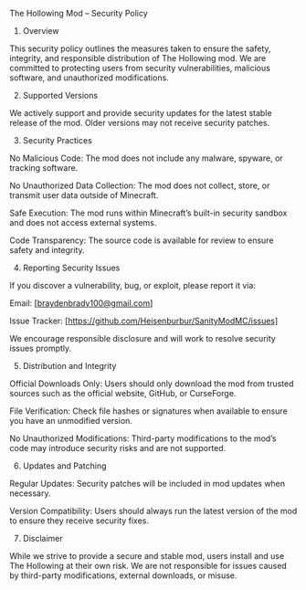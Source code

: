 The Hollowing Mod – Security Policy

1. Overview

This security policy outlines the measures taken to ensure the safety, integrity, and responsible distribution of The Hollowing mod. We are committed to protecting users from security vulnerabilities, malicious software, and unauthorized modifications.

2. Supported Versions

We actively support and provide security updates for the latest stable release of the mod. Older versions may not receive security patches.

3. Security Practices

No Malicious Code: The mod does not include any malware, spyware, or tracking software.

No Unauthorized Data Collection: The mod does not collect, store, or transmit user data outside of Minecraft.

Safe Execution: The mod runs within Minecraft’s built-in security sandbox and does not access external systems.

Code Transparency: The source code is available for review to ensure safety and integrity.

4. Reporting Security Issues

If you discover a vulnerability, bug, or exploit, please report it via:

Email: [braydenbrady100@gmail.com]

Issue Tracker: [https://github.com/Heisenburbur/SanityModMC/issues]

We encourage responsible disclosure and will work to resolve security issues promptly.

5. Distribution and Integrity

Official Downloads Only: Users should only download the mod from trusted sources such as the official website, GitHub, or CurseForge.

File Verification: Check file hashes or signatures when available to ensure you have an unmodified version.

No Unauthorized Modifications: Third-party modifications to the mod’s code may introduce security risks and are not supported.

6. Updates and Patching

Regular Updates: Security patches will be included in mod updates when necessary.

Version Compatibility: Users should always run the latest version of the mod to ensure they receive security fixes.

7. Disclaimer

While we strive to provide a secure and stable mod, users install and use The Hollowing at their own risk. We are not responsible for issues caused by third-party modifications, external downloads, or misuse.
